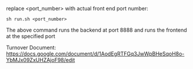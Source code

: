 replace <port_number> with actual front end port number:

`sh run.sh <port_number>`

The above command runs the backend at port 8888 and runs the frontend at the specified port


Turnover Document: https://docs.google.com/document/d/1AodEgRTFGq3JwWpBHeSqoH8o-YbMJx09ZxUHZAjoF98/edit



